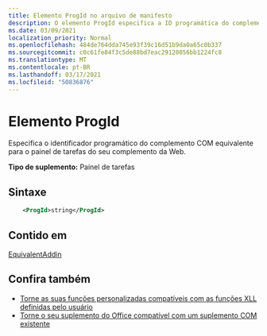 ```yaml
---
title: Elemento ProgId no arquivo de manifesto
description: O elemento ProgId especifica a ID programática do complemento COM equivalente para o painel de tarefas do seu complemento da Web.
ms.date: 03/09/2021
localization_priority: Normal
ms.openlocfilehash: 484de764dda745e93f39c16d51b9da0a65c0b337
ms.sourcegitcommit: c0c61fe84f3c5de88bd7eac29120056bb1224fc8
ms.translationtype: MT
ms.contentlocale: pt-BR
ms.lasthandoff: 03/17/2021
ms.locfileid: "50836876"
---
```

# <a name="progid-element"></a>Elemento ProgId

Especifica o identificador programático do complemento COM equivalente para o painel de tarefas do seu complemento da Web.

**Tipo de suplemento:** Painel de tarefas

## <a name="syntax"></a>Sintaxe

```XML
    <ProgId>string</ProgId>  
```

## <a name="contained-in"></a>Contido em

[EquivalentAddin](equivalentaddin.md)

## <a name="see-also"></a>Confira também

- [Torne as suas funções personalizadas compatíveis com as funções XLL definidas pelo usuário](../../excel/make-custom-functions-compatible-with-xll-udf.md)
- [Torne o seu suplemento do Office compatível com um suplemento COM existente](../../develop/make-office-add-in-compatible-with-existing-com-add-in.md)